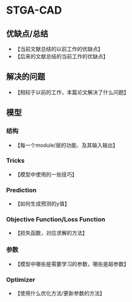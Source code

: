 # STGA-CAD

## 优缺点/总结
- 【当前文献总结的以前工作的优缺点】
- 【后来的文献总结的当前工作的优缺点】

## 解决的问题
- 【相较于以前的工作，本篇论文解决了什么问题】

## 模型
### 结构
- 【每一个module/层的功能、及其输入输出】

### Tricks
- 【模型中使用的一些技巧】

### Prediction
- 【如何生成预测的y值】

### Objective Function/Loss Function
- 【损失函数，对应求解的方法】

### 参数
- 【模型中哪些是需要学习的参数，哪些是超参数】

### Optimizer
- 【使用什么优化方法/更新参数的方法】

